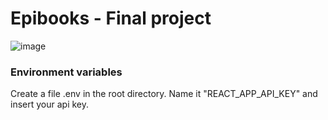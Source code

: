 # Epibooks - Final project

![image](https://github.com/CodeKaito/Epibooks/assets/57111980/e3f4a90a-9051-40dc-b894-0b951ec503e9)

### Environment variables
Create a file .env in the root directory. 
Name it "REACT_APP_API_KEY" and insert your api key.